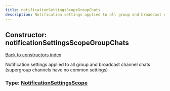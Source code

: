 ```yaml
---
title: notificationSettingsScopeGroupChats
description: Notification settings applied to all group and broadcast channel chats (supergroup channels have no common settings)
---
```

## Constructor: notificationSettingsScopeGroupChats  
[Back to constructors index](index.md)



Notification settings applied to all group and broadcast channel chats (supergroup channels have no common settings)




### Type: [NotificationSettingsScope](../types/NotificationSettingsScope.md)


